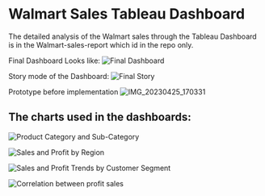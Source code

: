 # Walmart Sales Tableau Dashboard

The detailed analysis of the Walmart sales through the Tableau Dashboard is in the Walmart-sales-report which id in the repo only. 

Final Dashboard Looks like:
![Final Dashboard](https://github.com/amitkedia007/Walmart-Sales-Tableau-Dashboard/assets/83700281/f7db3788-8d3c-43f0-9296-1896730455aa)

Story mode of the Dashboard:
![Final Story](https://github.com/amitkedia007/Walmart-Sales-Tableau-Dashboard/assets/83700281/c5733264-0af9-4e04-a22e-845d054e968b)

Prototype before implementation
![IMG_20230425_170331](https://github.com/amitkedia007/Walmart-Sales-Tableau-Dashboard/assets/83700281/5a47b1f5-632d-4394-83f8-56f816f11647)

 ## The charts used in the dashboards: 

![Product Category and Sub-Category](https://github.com/amitkedia007/Walmart-Sales-Tableau-Dashboard/assets/83700281/aea05670-02b3-492c-b870-a24f3267db6b)


![Sales and Profit by Region](https://github.com/amitkedia007/Walmart-Sales-Tableau-Dashboard/assets/83700281/45168077-09bf-40c4-a60c-6d7a937d7d7b)


![Sales and Profit Trends by Customer Segment](https://github.com/amitkedia007/Walmart-Sales-Tableau-Dashboard/assets/83700281/b3e74b91-dd97-4946-a2eb-7e15c4e9b398)


![Correlation between profit sales](https://github.com/amitkedia007/Walmart-Sales-Tableau-Dashboard/assets/83700281/aa1b5ea0-cb33-4bd4-92c5-1b0c09f0c71e)


